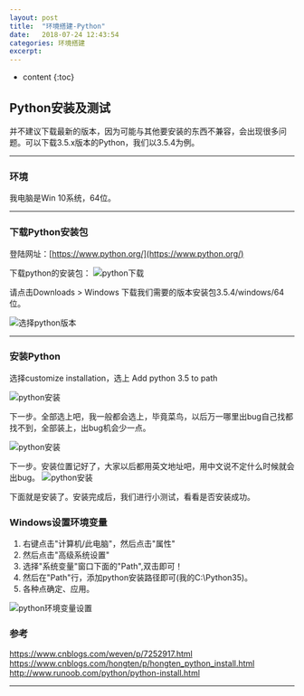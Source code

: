 ```yaml
---
layout: post
title:  "环境搭建-Python"
date:   2018-07-24 12:43:54
categories: 环境搭建
excerpt: 
---
```


* content
{:toc}

## Python安装及测试

并不建议下载最新的版本，因为可能与其他要安装的东西不兼容，会出现很多问题。可以下载3.5.x版本的Python，我们以3.5.4为例。

---

### 环境

我电脑是Win 10系统，64位。

---

### 下载Python安装包

登陆网址：[https://www.python.org/](https://www.python.org/)

下载python的安装包：
![python下载](https://raw.githubusercontent.com/renrenyi/renrenyi.github.io/master/css/pics/python-download1.png)

请点击Downloads  > Windows   下载我们需要的版本安装包3.5.4/windows/64位。

![选择python版本](https://raw.githubusercontent.com/renrenyi/renrenyi.github.io/master/css/pics/python-download2.png)


---

### 安装Python

选择customize installation，选上 Add python 3.5 to path

![python安装](https://raw.githubusercontent.com/renrenyi/renrenyi.github.io/master/css/pics/python-install-0.png)

下一步。全部选上吧，我一般都会选上，毕竟菜鸟，以后万一哪里出bug自己找都找不到，全部装上，出bug机会少一点。

![python安装](https://raw.githubusercontent.com/renrenyi/renrenyi.github.io/master/css/pics/python-install-1.png)

下一步。安装位置记好了，大家以后都用英文地址吧，用中文说不定什么时候就会出bug。
![python安装](https://raw.githubusercontent.com/renrenyi/renrenyi.github.io/master/css/pics/python-install-2.png)

下面就是安装了。安装完成后，我们进行小测试，看看是否安装成功。

### Windows设置环境变量

1. 右键点击"计算机/此电脑"，然后点击"属性"
2. 然后点击"高级系统设置"
3. 选择"系统变量"窗口下面的"Path",双击即可！
4. 然后在"Path"行，添加python安装路径即可(我的C:\Python35)。
5. 各种点确定、应用。

![python环境变量设置](https://raw.githubusercontent.com/renrenyi/renrenyi.github.io/master/css/pics/python-huanjingbianliang.png)



### 参考

https://www.cnblogs.com/weven/p/7252917.html
https://www.cnblogs.com/hongten/p/hongten_python_install.html
http://www.runoob.com/python/python-install.html

---

